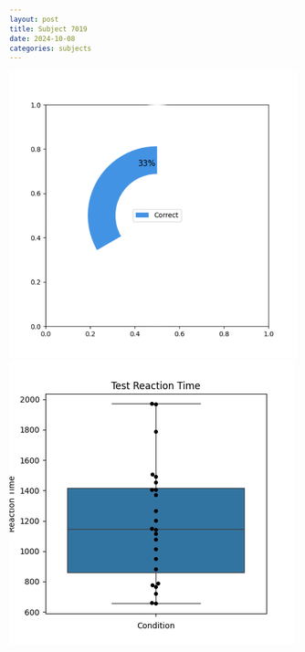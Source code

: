 ```yaml
---
layout: post
title: Subject 7019
date: 2024-10-08
categories: subjects
---
```


![](data/7019/run-5/7019_FN_acc_test.png)
![](data/7019/run-5/7019_FN_rt.png)
